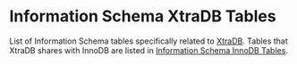
# Information Schema XtraDB Tables

List of Information Schema tables specifically related to [XtraDB](../../../../../../../../server-usage/replication-cluster-multi-master/standard-replication/obsolete-replication-information/xtradb-option-innodb-release-locks-early.md). Tables that XtraDB shares with InnoDB are listed in [Information Schema InnoDB Tables](../information-schema-innodb-tables/information-schema-innodb-tables-information-schema-innodb_cmp_per_index-an.md).

